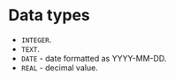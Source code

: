 # Data types

-   `INTEGER`.
-   `TEXT`.
-   `DATE` - date formatted as YYYY-MM-DD.
-   `REAL` - decimal value.
